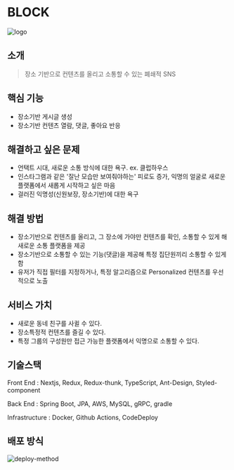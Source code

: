 # **BLOCK**

![logo](https://lh3.googleusercontent.com/fife/AAWUweVVX5pS0r8hwgyBoIhx4icXTsGoArSZ9mnoYMC94bcT9uxaCPKSSBoYKDusycoQshhN8oXlxSOy6PpwRbCjpGWkvc4T4iUdbkxWaWOec5EmfFDBoP8KQ9FHffm29bKKd_LaJql8ChoD58T283pCiM1GybRKPTFDQzfTNVzugQ-YblygK2ByolVXeNkUDVrD4EosDt0IDpdoaq7eJ1JYGgb8jlTGqenNQ_lDcq2qLH3P1oMAl86j0TjYJb1sHm1gvMh3s-QeIPnjCgPlTeFxAWc_tHNhQpvempCjs9k0Zag7x8wEO6AHz2rx_DsFev7iq2VvQ9FpHkCi68EhBW2myrB5BqZHN64VdldNzig_cQXVFeRgccJbCFPIvixDv1Q9IhFDne1ckFb-gaUMPksamg-mm-f0raitn4VpiH4SUacauP7d-QHxhrlWl5SvPx5pL2FvXq5omFoQ8XUAeLsrQHbFyOdtVjos0sItsc1csYxUiZbKz6g6p3xwFwn5GnKrj2vN4_MN9cOgCc2PS2P140FRq9RwyEPBLHdpo0DKOltd6FPiJyUcqUxvHO2VnduL7Cas_BYAtt4g5m9bI5d4jLy-jhEPbSUjUyWNrH54K4ukEgoiM17ZbSGOLAje3wCZSFZHqp_21Es3MnH5aQWREczyvWab03vKe0jASFXcvJzzLAS7KJ14iAsym2v9TwIiMyOco5bKgUw8p90v1k0Y0LHcABKsM8_eZQ=w3584-h1806-ft)

## 소개

> 장소 기반으로 컨텐츠를 올리고 소통할 수 있는 폐쇄적 SNS
> 

## 핵심 기능

- 장소기반 게시글 생성
- 장소기반 컨텐츠 열람, 댓글, 좋아요 반응

## 해결하고 싶은 문제

- 언택트 시대, 새로운 소통 방식에 대한 욕구. ex. 클럽하우스
- 인스타그램과 같은 '잘난 모습만 보여줘야하는' 피로도 증가, 익명의 얼굴로 새로운 플랫폼에서 새롭게 시작하고 싶은 마음
- 걸러진 익명성(신원보장, 장소기반)에 대한 욕구

## 해결 방법

- 장소기반으로 컨텐츠를 올리고, 그 장소에 가야만 컨텐츠를 확인, 소통할 수 있게 해 새로운 소통 플랫폼을 제공
- 장소기반으로 소통할 수 있는 기능(댓글)을 제공해 특정 집단원끼리 소통할 수 있게 함
- 유저가 직접 필터를 지정하거나, 특정 알고리즘으로 Personalized 컨텐츠를 우선적으로 노출

## 서비스 가치

- 새로운 동네 친구를 사귈 수 있다.
- 장소특정적 컨텐츠를 즐길 수 있다.
- 특정 그룹의 구성원만 접근 가능한 플랫폼에서 익명으로 소통할 수 있다.

## 기술스택

Front End : Nextjs, Redux, Redux-thunk, TypeScript, Ant-Design, Styled-component

Back End : Spring Boot, JPA, AWS, MySQL, gRPC, gradle

Infrastructure : Docker, Github Actions, CodeDeploy

## 배포 방식

![deploy-method](https://lh3.googleusercontent.com/fife/AAWUweUWXj5ouoo3JIdfN-msTI0dwR8NZt96tJv-b75i87_eqk0g3ZQIAxyjobvxIpmP4ymT0AAU9KFwM5-JnNe9vEJ0mnahn65zHk4Nrauy0VzKiT5a_aw8w6NhBAfkz5OU7RYSizsSibUfBfTPqz9KCGyd9sePbfFcIjyDDLyUdhw2lEqg7z-Ww678tjzttRaSP6Re7PLx3DU3P916OyS1oIDyYSRNNusLALNelpyklX282XwXT3bZ2a8SEMgnb7PCy9w4iGNTr0ttC4Qlk9_pHw5BBUJpwEmkp3U4qcnXOjimo5e_5qnfrxFsz9m-yPaVusLZ22yRjKo0AvTcQc4y3wCsllXcjHNKQaKTMhYIrnJbsEvCQQ1LahkDU_gs38ciT3M8UjvWua3wf1Y9qP0YCPZiKPolCKMjY31BOU3ONFctX6a-9t1YIGySr0DKLeqM4LzHuN8PlawkO527bPeEBCUHB98UB-Hmyk-0EdVmSQfYdPXn5UqJ9ESOB6kYHftbJnsqRfmMyKMGhInzI2DBEYAFjiXdDqGRkVuyDlkiqfLY98pGrUDVXrQ0ZNOfIrUSBHl1mzHWqNuIyG_c2k6U_0NhbW2qbtH7ltYpKJipLy9HUHA8Z8gx7i86lHbMVCI-Bi1L95ffdcK2Wmk7tGyz9PHd3X-rxEnTFTu-K4J1aTnoa-p0S6pkPgRzlixmpcK9FeKuHFan13xSCYqnGW7WKaj1FxbfXZ8ocA=w3584-h1806-ft)